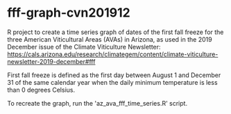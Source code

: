 # fff-graph-cvn201912
R project to create a time series graph of dates of the first fall freeze for the three American Viticultural Areas (AVAs) in Arizona, as used in the 2019 December issue of the Climate Viticulture Newsletter:
https://cals.arizona.edu/research/climategem/content/climate-viticulture-newsletter-2019-december#fff

First fall freeze is defined as the first day between August 1 and December 31 of the same calendar year when the daily minimum temperature is less than 0 degrees Celsius.

To recreate the graph, run the 'az_ava_fff_time_series.R' script.
